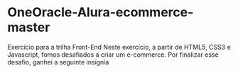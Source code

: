 # OneOracle-Alura-ecommerce-master
 Exercício para a trilha Front-End
Neste exercício, a partir de HTML5, CSS3 e Javascript, 
fomos desafiados a criar um e-commerce.
Por finalizar esse desafio, ganhei a seguinte insígnia

